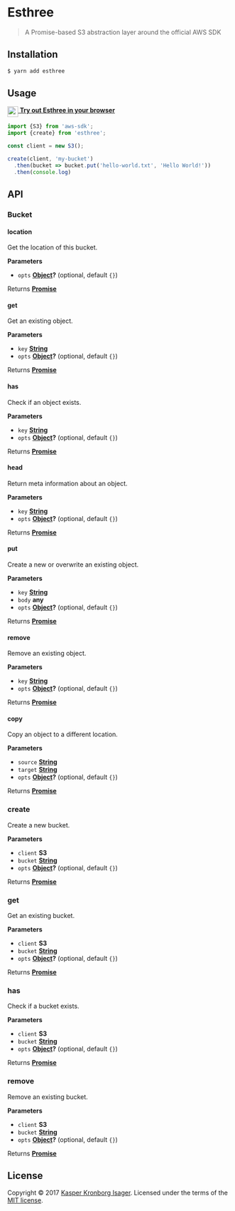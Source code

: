 # Esthree

> A Promise-based S3 abstraction layer around the official AWS SDK

## Installation

```sh
$ yarn add esthree
```

## Usage

[<img src="https://www.npmjs.com/static/images/runkit.svg" width=24 align=top> **Try out Esthree in your browser**](https://runkit.com/npm/esthree)

```js
import {S3} from 'aws-sdk';
import {create} from 'esthree';

const client = new S3();

create(client, 'my-bucket')
  .then(bucket => bucket.put('hello-world.txt', 'Hello World!'))
  .then(console.log)
```

## API

<!-- Generated by documentation.js. Update this documentation by updating the source code. -->

### Bucket

#### location

Get the location of this bucket.

**Parameters**

-   `opts` **[Object](https://developer.mozilla.org/en-US/docs/Web/JavaScript/Reference/Global_Objects/Object)?**  (optional, default `{}`)

Returns **[Promise](https://developer.mozilla.org/en-US/docs/Web/JavaScript/Reference/Global_Objects/Promise)**

#### get

Get an existing object.

**Parameters**

-   `key` **[String](https://developer.mozilla.org/en-US/docs/Web/JavaScript/Reference/Global_Objects/String)**
-   `opts` **[Object](https://developer.mozilla.org/en-US/docs/Web/JavaScript/Reference/Global_Objects/Object)?**  (optional, default `{}`)

Returns **[Promise](https://developer.mozilla.org/en-US/docs/Web/JavaScript/Reference/Global_Objects/Promise)**

#### has

Check if an object exists.

**Parameters**

-   `key` **[String](https://developer.mozilla.org/en-US/docs/Web/JavaScript/Reference/Global_Objects/String)**
-   `opts` **[Object](https://developer.mozilla.org/en-US/docs/Web/JavaScript/Reference/Global_Objects/Object)?**  (optional, default `{}`)

Returns **[Promise](https://developer.mozilla.org/en-US/docs/Web/JavaScript/Reference/Global_Objects/Promise)**

#### head

Return meta information about an object.

**Parameters**

-   `key` **[String](https://developer.mozilla.org/en-US/docs/Web/JavaScript/Reference/Global_Objects/String)**
-   `opts` **[Object](https://developer.mozilla.org/en-US/docs/Web/JavaScript/Reference/Global_Objects/Object)?**  (optional, default `{}`)

Returns **[Promise](https://developer.mozilla.org/en-US/docs/Web/JavaScript/Reference/Global_Objects/Promise)**

#### put

Create a new or overwrite an existing object.

**Parameters**

-   `key` **[String](https://developer.mozilla.org/en-US/docs/Web/JavaScript/Reference/Global_Objects/String)**
-   `body` **any**
-   `opts` **[Object](https://developer.mozilla.org/en-US/docs/Web/JavaScript/Reference/Global_Objects/Object)?**  (optional, default `{}`)

Returns **[Promise](https://developer.mozilla.org/en-US/docs/Web/JavaScript/Reference/Global_Objects/Promise)**

#### remove

Remove an existing object.

**Parameters**

-   `key` **[String](https://developer.mozilla.org/en-US/docs/Web/JavaScript/Reference/Global_Objects/String)**
-   `opts` **[Object](https://developer.mozilla.org/en-US/docs/Web/JavaScript/Reference/Global_Objects/Object)?**  (optional, default `{}`)

Returns **[Promise](https://developer.mozilla.org/en-US/docs/Web/JavaScript/Reference/Global_Objects/Promise)**

#### copy

Copy an object to a different location.

**Parameters**

-   `source` **[String](https://developer.mozilla.org/en-US/docs/Web/JavaScript/Reference/Global_Objects/String)**
-   `target` **[String](https://developer.mozilla.org/en-US/docs/Web/JavaScript/Reference/Global_Objects/String)**
-   `opts` **[Object](https://developer.mozilla.org/en-US/docs/Web/JavaScript/Reference/Global_Objects/Object)?**  (optional, default `{}`)

Returns **[Promise](https://developer.mozilla.org/en-US/docs/Web/JavaScript/Reference/Global_Objects/Promise)**

### create

Create a new bucket.

**Parameters**

-   `client` **S3**
-   `bucket` **[String](https://developer.mozilla.org/en-US/docs/Web/JavaScript/Reference/Global_Objects/String)**
-   `opts` **[Object](https://developer.mozilla.org/en-US/docs/Web/JavaScript/Reference/Global_Objects/Object)?**  (optional, default `{}`)

Returns **[Promise](https://developer.mozilla.org/en-US/docs/Web/JavaScript/Reference/Global_Objects/Promise)**

### get

Get an existing bucket.

**Parameters**

-   `client` **S3**
-   `bucket` **[String](https://developer.mozilla.org/en-US/docs/Web/JavaScript/Reference/Global_Objects/String)**
-   `opts` **[Object](https://developer.mozilla.org/en-US/docs/Web/JavaScript/Reference/Global_Objects/Object)?**  (optional, default `{}`)

Returns **[Promise](https://developer.mozilla.org/en-US/docs/Web/JavaScript/Reference/Global_Objects/Promise)**

### has

Check if a bucket exists.

**Parameters**

-   `client` **S3**
-   `bucket` **[String](https://developer.mozilla.org/en-US/docs/Web/JavaScript/Reference/Global_Objects/String)**
-   `opts` **[Object](https://developer.mozilla.org/en-US/docs/Web/JavaScript/Reference/Global_Objects/Object)?**  (optional, default `{}`)

Returns **[Promise](https://developer.mozilla.org/en-US/docs/Web/JavaScript/Reference/Global_Objects/Promise)**

### remove

Remove an existing bucket.

**Parameters**

-   `client` **S3**
-   `bucket` **[String](https://developer.mozilla.org/en-US/docs/Web/JavaScript/Reference/Global_Objects/String)**
-   `opts` **[Object](https://developer.mozilla.org/en-US/docs/Web/JavaScript/Reference/Global_Objects/Object)?**  (optional, default `{}`)

Returns **[Promise](https://developer.mozilla.org/en-US/docs/Web/JavaScript/Reference/Global_Objects/Promise)**

## License

Copyright © 2017 [Kasper Kronborg Isager](https://github.com/kasperisager). Licensed under the terms of the [MIT license](LICENSE.md).
